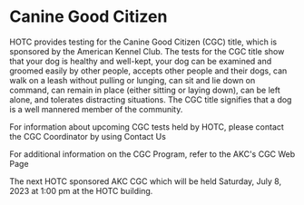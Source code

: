 # Canine Good Citizen

HOTC provides testing for the Canine Good Citizen (CGC) title, which is sponsored by the American Kennel Club. The tests for the CGC title show that your dog is healthy and well-kept, your dog can be examined and groomed easily by other people, accepts other people and their dogs, can walk on a leash without pulling or lunging, can sit and lie down on command, can remain in place (either sitting or laying down), can be left alone, and tolerates distracting situations. The CGC title signifies that a dog is a well mannered member of the community.

For information about upcoming CGC tests held by HOTC, please contact the CGC Coordinator by using Contact Us

For additional information on the CGC Program, refer to the AKC's CGC Web Page

The next HOTC sponsored AKC CGC which will be held Saturday, July 8, 2023 at 1:00 pm at the HOTC building. 
